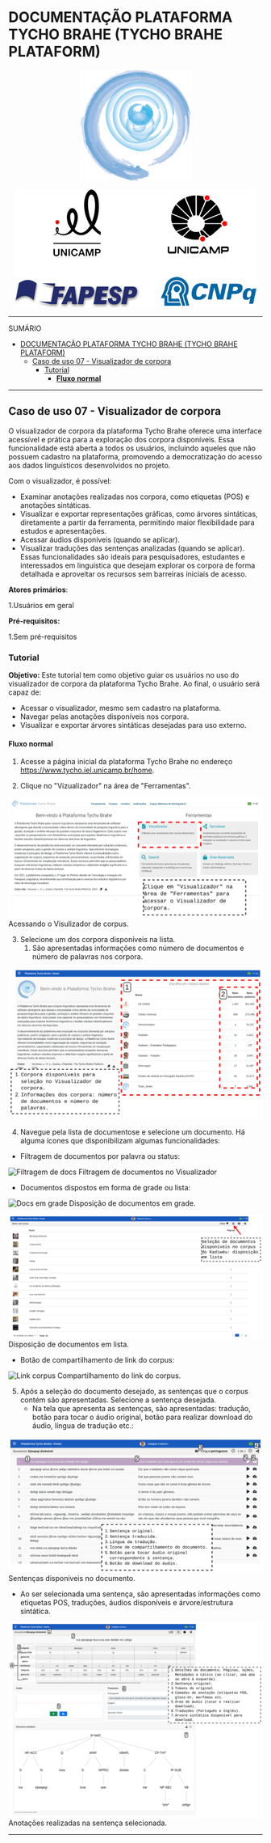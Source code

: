 # DOCUMENTAÇÃO PLATAFORMA TYCHO BRAHE (TYCHO BRAHE PLATAFORM)

<center>
<figure>
<img src="../imagens/logo_tycho1.png" width=220 height=220>
</figure>

<img src = "../imagens/logo_tycho2.png">
</center>

---

SUMÁRIO

- [DOCUMENTAÇÃO PLATAFORMA TYCHO BRAHE (TYCHO BRAHE PLATAFORM)](#documentação-plataforma-tycho-brahe-tycho-brahe-plataform)
  - [Caso de uso 07 - Visualizador de corpora](#caso-de-uso-07---visualizador-de-corpora)
    - [Tutorial](#tutorial)
      - [**Fluxo normal**](#fluxo-normal)

---

## Caso de uso 07 - Visualizador de corpora

O visualizador de corpora da plataforma Tycho Brahe oferece uma interface acessível e prática para a exploração dos corpora disponíveis. Essa funcionalidade está aberta a todos os usuários, incluindo aqueles que não possuem cadastro na plataforma, promovendo a democratização do acesso aos dados linguísticos desenvolvidos no projeto.

Com o visualizador, é possível:

- Examinar anotações realizadas nos corpora, como etiquetas (POS) e anotações sintáticas.
- Visualizar e exportar representações gráficas, como árvores sintáticas, diretamente a partir da ferramenta, permitindo maior flexibilidade para estudos e apresentações.
- Acessar áudios disponíveis (quando se aplicar).
- Visualizar traduções das sentenças analizadas (quando se aplicar).
  Essas funcionalidades são ideais para pesquisadores, estudantes e interessados em linguística que desejam explorar os corpora de forma detalhada e aproveitar os recursos sem barreiras iniciais de acesso.


**Atores primários**:

1.Usuários em geral

**Pré-requisitos:**

1.Sem pré-requisitos

### Tutorial

**Objetivo:**
Este tutorial tem como objetivo guiar os usuários no uso do visualizador de corpora da plataforma Tycho Brahe. Ao final, o usuário será capaz de:

- Acessar o visualizador, mesmo sem cadastro na plataforma.
- Navegar pelas anotações disponíveis nos corpora.
- Visualizar e exportar árvores sintáticas desejadas para uso externo.

#### **Fluxo normal**

1. Acesse a página inicial da plataforma Tycho Brahe no endereço <https://www.tycho.iel.unicamp.br/home>.

2. Clique no "Vizualizador" na área de "Ferramentas".

![Acessando visualizador](../imagens/vizualizador/vizualizador_1.png)
Acessando o Visulizador de corpus.

3. Selecione um dos corpora disponíveis na lista.
   1. São apresentadas informações como número de documentos e número de palavras nos corpora.

![Seleção de corpora para visualização](../imagens/vizualizador/visualizador_2.png)

4. Navegue pela lista de documentose e selecione um documento. Há alguma ícones que disponibilizam algumas funcionalidades:

- Filtragem de documentos por palavra ou status:

![Filtragem de docs](../imagens/vizualizador/visualizador_3.png)
Filtragem de documentos no Visualizador

- Documentos dispostos em forma de grade ou lista:

![Docs em grade](../imagens/vizualizador/visualizador_4.png)
Disposição de documentos em grade.

![Docs em lista](../imagens/vizualizador/visualizador_5.png)
Disposição de documentos em lista.

- Botão de compartilhamento de link do corpus:

![Link corpus](../imagens/vizualizador/visualizador_6.png)
Compartilhamento do link do corpus.

5. Após a seleção do documento desejado, as sentenças que o corpus contém são apresentadas. Selecione a sentença desejada.
   - Na tela que apresenta as sentenças, são apresentadas: tradução, botão para tocar o áudio original, botão para realizar download do áudio, língua de tradução etc.:

![Apresentação de sentenças](../imagens/vizualizador/visualizador_7.png)
Sentenças disponíveis no documento.

- Ao ser selecionada uma sentença, são apresentadas informações como etiquetas POS, traduções, áudios disponíveis e árvore/estrutura sintática.

![Sentença - camadas etiquetas](../imagens/vizualizador/visualizador_8.png)
Anotações realizadas na sentença selecionada.

---

